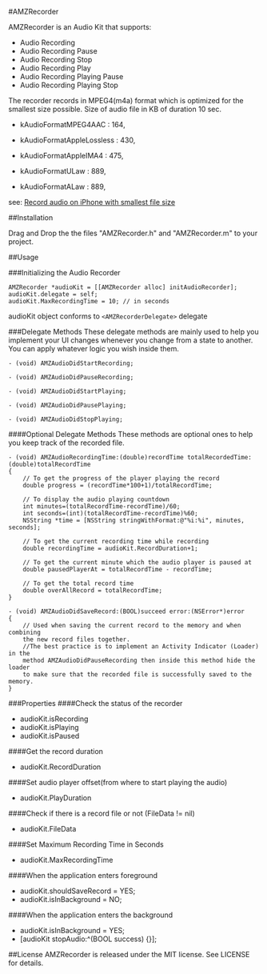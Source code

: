 #AMZRecorder

AMZRecorder is an Audio Kit that supports:

* Audio Recording
* Audio Recording Pause
* Audio Recording Stop
* Audio Recording Play
* Audio Recording Playing Pause
* Audio Recording Playing Stop

The recorder records in MPEG4(m4a) format which is optimized for the smallest size possible.
Size of audio file in KB of duration 10 sec.

* kAudioFormatMPEG4AAC : 164,

* kAudioFormatAppleLossless : 430,

* kAudioFormatAppleIMA4 : 475,

* kAudioFormatULaw : 889,

* kAudioFormatALaw : 889,

see: [Record audio on iPhone with smallest file size](http://stackoverflow.com/a/7284602/6532217)

##Installation

Drag and Drop the the files "AMZRecorder.h" and "AMZRecorder.m" to your project.

##Usage

###Initializing the Audio Recorder

```
AMZRecorder *audioKit = [[AMZRecorder alloc] initAudioRecorder];
audioKit.delegate = self;
audioKit.MaxRecordingTime = 10; // in seconds
```
audioKit object conforms to `<AMZRecorderDelegate>` delegate

###Delegate Methods
These delegate methods are mainly used to help you implement your UI changes whenever you change from a state to another. You can apply whatever logic you wish inside them.

```
- (void) AMZAudioDidStartRecording;

- (void) AMZAudioDidPauseRecording;

- (void) AMZAudioDidStartPlaying;

- (void) AMZAudioDidPausePlaying;

- (void) AMZAudioDidStopPlaying;

```
####Optional Delegate Methods
These methods are optional ones to help you keep track of the recorded file.

```
- (void) AMZAudioRecordingTime:(double)recordTime totalRecordedTime:(double)totalRecordTime
{
	// To get the progress of the player playing the record
	double progress = (recordTime*100+1)/totalRecordTime;

	// To display the audio playing countdown
	int minutes=(totalRecordTime-recordTime)/60;
    int seconds=(int)(totalRecordTime-recordTime)%60;
    NSString *time = [NSString stringWithFormat:@"%i:%i", minutes, seconds];
    
    // To get the current recording time while recording
    double recordingTime = audioKit.RecordDuration+1;
    
    // To get the current minute which the audio player is paused at
    double pausedPlayerAt = totalRecordTime - recordTime;
    
    // To get the total record time
    double overAllRecord = totalRecordTime;
}

- (void) AMZAudioDidSaveRecord:(BOOL)succeed error:(NSError*)error
{
	// Used when saving the current record to the memory and when combining  
	the new record files together.
	//The best practice is to implement an Activity Indicator (Loader) in the  
	method AMZAudioDidPauseRecording then inside this method hide the loader  
	to make sure that the recorded file is successfully saved to the memory.
}
```

###Properties
####Check the status of the recorder
* audioKit.isRecording
* audioKit.isPlaying
* audioKit.isPaused

####Get the record duration
* audioKit.RecordDuration

####Set audio player offset(from where to start playing the audio)
* audioKit.PlayDuration

####Check if there is a record file or not (FileData != nil)
* audioKit.FileData

####Set Maximum Recording Time in Seconds
* audioKit.MaxRecordingTime

####When the application enters foreground
* audioKit.shouldSaveRecord = YES;
* audioKit.isInBackground = NO;

####When the application enters the background
* audioKit.isInBackground = YES;
* [audioKit stopAudio:^(BOOL success) {}];

##License
AMZRecorder is released under the MIT license. See LICENSE for details.
